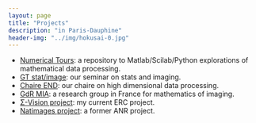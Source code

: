 ```yaml
---
layout: page
title: "Projects"
description: "in Paris-Dauphine"
header-img: "../img/hokusai-0.jpg"
---
```



* [Numerical Tours](http://www.numerical-tours.com): a repository to Matlab/Scilab/Python explorations of mathematical data processing. 
* [GT stat/image](http://gtstatimage.weebly.com/): our seminar on stats and imaging.
* [Chaire END](http://chaire-end.weebly.com/): our chaire on high dimensional data processing.
* [GdR MIA](https://fadili.users.greyc.fr/mia/): a research group in France for mathematics of imaging.
* [Σ-Vision project](../sigma-vision/): my current ERC project.
* [Natimages project](https://www.ceremade.dauphine.fr/~peyre/natimages/): a former ANR project.
